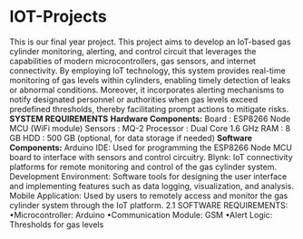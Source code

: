 # IOT-Projects
This is our final year project. 
This project aims to develop an IoT-based gas cylinder monitoring, alerting, and control circuit that leverages the capabilities of modern microcontrollers, gas sensors, and internet connectivity. By employing IoT technology, this system provides real-time monitoring of gas levels within cylinders, enabling timely detection of leaks or abnormal conditions. Moreover, it incorporates alerting mechanisms to notify designated personnel or authorities when gas levels exceed predefined thresholds, thereby facilitating prompt actions to mitigate risks.
**SYSTEM REQUIREMENTS**
**Hardware Components:**
		Board		: ESP8266 Node MCU (WiFi module)
		Sensors	: MQ-2
		Processor	: Dual Core 1.6 GHz
		RAM		: 8 GB
		HDD		: 500 GB (optional, for data storage if needed)
**Software Components:**
Arduino IDE:	Used for programming the ESP8266 Node MCU board to interface with sensors and control circuitry.
Blynk:	IoT connectivity platforms for remote monitoring and control of the gas cylinder system.
Development Environment: Software tools for designing the user interface and implementing features such as data logging, visualization, and analysis.
Mobile Application: Used by users to remotely access and monitor the gas cylinder system through the IoT platform.
2.1 SOFTWARE REQUIREMENTS:
•Microcontroller: Arduino
•Communication Module: GSM 
•Alert Logic: Thresholds for gas levels
